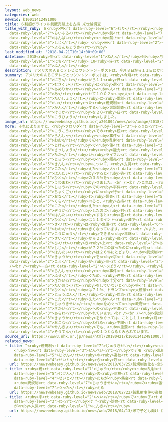 ```yaml
---
layout: web_news
categories: web
newsid: k10011412481000
title: ６割超がライフル銃販売禁止を支持 米世論調査
title_with_ruby: ６<ruby>割<rt data-ruby-level="6">わり</rt></ruby><ruby>超<rt data-ruby-level="7">ちょう</rt></ruby>が<ruby>ライフル<rt
  data-ruby-level="7">らいふる</rt></ruby><ruby>銃<rt data-ruby-level="7">じゅう</rt></ruby><ruby>販売<rt
  data-ruby-level="7">はんばい</rt></ruby><ruby>禁止<rt data-ruby-level="5">きんし</rt></ruby>を<ruby>支持<rt
  data-ruby-level="5">しじ</rt></ruby> <ruby>米<rt data-ruby-level="2">べい</rt></ruby><ruby>世論調査<rt
  data-ruby-level="6">よろんちょうさ</rt></ruby>
last_modified_at: '2018-04-21T10:14:00+09:00'
datetime: 2018<ruby>年<rt data-ruby-level="1">ねん</rt></ruby>04<ruby>月<rt data-ruby-level="1">がつ</rt></ruby>21<ruby>日<rt
  data-ruby-level="1">にち</rt></ruby> 10<ruby>時<rt data-ruby-level="2">じ</rt></ruby>14<ruby>分<rt
  data-ruby-level="2">ふん</rt></ruby>
description: アメリカのＡＢＣテレビとワシントン・ポストは、今月８日から１１日にかけて、無作為に選んだアメリカ人合わせて１００２人を対象に電話で行った銃規制に関する世論調査の結果を２０日、公表しました。
summary: アメリカのＡＢＣテレビとワシントン・ポストは、<ruby>今月<rt data-ruby-level="2">こんげつ</rt></ruby>８<ruby>日<rt
  data-ruby-level="1">にち</rt></ruby>から１１<ruby>日<rt data-ruby-level="1">にち</rt></ruby>にかけて、<ruby>無作為<rt
  data-ruby-level="7">むさくい</rt></ruby>に<ruby>選<rt data-ruby-level="4">えら</rt></ruby>んだ<ruby>アメリカ<rt
  data-ruby-level="1">あめりか</rt></ruby><ruby>人<rt data-ruby-level="1">じん</rt></ruby><ruby>合<rt
  data-ruby-level="2">あ</rt></ruby>わせて１００２<ruby>人<rt data-ruby-level="1">にん</rt></ruby>を<ruby>対象<rt
  data-ruby-level="4">たいしょう</rt></ruby>に<ruby>電話<rt data-ruby-level="2">でんわ</rt></ruby>で<ruby>行<rt
  data-ruby-level="2">い</rt></ruby>った<ruby>銃規制<rt data-ruby-level="7">じゅうきせい</rt></ruby>に<ruby>関<rt
  data-ruby-level="4">かん</rt></ruby>する<ruby>世論調査<rt data-ruby-level="6">よろんちょうさ</rt></ruby>の<ruby>結果<rt
  data-ruby-level="4">けっか</rt></ruby>を２０<ruby>日<rt data-ruby-level="1">にち</rt></ruby>、<ruby>公表<rt
  data-ruby-level="3">こうひょう</rt></ruby>しました。
image_url: https://newswebeasy.github.io/ja201804/news/web/image/2018/04/21/K10011412481_1804211018_1804211026_01_02.jpg
more: それによりますと、<ruby>フロリダ<rt data-ruby-level="3">ふろりだ</rt></ruby><ruby>州<rt data-ruby-level="3">しゅう</rt></ruby>の<ruby>高校<rt
  data-ruby-level="2">こうこう</rt></ruby>での<ruby>銃<rt data-ruby-level="7">じゅう</rt></ruby>の<ruby>乱射<rt
  data-ruby-level="6">らんしゃ</rt></ruby><ruby>事件<rt data-ruby-level="5">じけん</rt></ruby>をはじめ、<ruby>多<rt
  data-ruby-level="2">おお</rt></ruby>くの<ruby>乱射<rt data-ruby-level="6">らんしゃ</rt></ruby><ruby>事件<rt
  data-ruby-level="5">じけん</rt></ruby>で<ruby>使<rt data-ruby-level="3">つか</rt></ruby>われてきた<ruby>殺傷<rt
  data-ruby-level="6">さっしょう</rt></ruby><ruby>能力<rt data-ruby-level="5">のうりょく</rt></ruby>の<ruby>高<rt
  data-ruby-level="2">たか</rt></ruby>い<ruby>ライフル<rt data-ruby-level="7">らいふる</rt></ruby><ruby>銃<rt
  data-ruby-level="7">じゅう</rt></ruby>の<ruby>販売<rt data-ruby-level="7">はんばい</rt></ruby><ruby>禁止<rt
  data-ruby-level="5">きんし</rt></ruby>について、<ruby>支持<rt data-ruby-level="5">しじ</rt></ruby>すると<ruby>答<rt
  data-ruby-level="2">こた</rt></ruby>えた<ruby>人<rt data-ruby-level="1">ひと</rt></ruby>は６２％で、<ruby>反対<rt
  data-ruby-level="3">はんたい</rt></ruby>すると<ruby>答<rt data-ruby-level="2">こた</rt></ruby>えた<ruby>人<rt
  data-ruby-level="1">ひと</rt></ruby>の３５％を<ruby>大<rt data-ruby-level="1">おお</rt></ruby>きく<ruby>上回<rt
  data-ruby-level="2">うわまわ</rt></ruby>りました。<br /><br />これは、<ruby>フロリダ<rt data-ruby-level="3">ふろりだ</rt></ruby><ruby>州<rt
  data-ruby-level="3">しゅう</rt></ruby>での<ruby>事件<rt data-ruby-level="5">じけん</rt></ruby>の<ruby>直後<rt
  data-ruby-level="2">ちょくご</rt></ruby>に<ruby>行<rt data-ruby-level="2">おこな</rt></ruby>われた<ruby>同<rt
  data-ruby-level="2">おな</rt></ruby>じ<ruby>調査<rt data-ruby-level="5">ちょうさ</rt></ruby>と<ruby>比<rt
  data-ruby-level="5">くら</rt></ruby>べると、<ruby>支持<rt data-ruby-level="5">しじ</rt></ruby>すると<ruby>答<rt
  data-ruby-level="2">こた</rt></ruby>えた<ruby>人<rt data-ruby-level="1">ひと</rt></ruby>が１２ポイント<ruby>増加<rt
  data-ruby-level="5">ぞうか</rt></ruby>したのに<ruby>対<rt data-ruby-level="3">たい</rt></ruby>し、<ruby>反対<rt
  data-ruby-level="3">はんたい</rt></ruby>すると<ruby>答<rt data-ruby-level="2">こた</rt></ruby>えた<ruby>人<rt
  data-ruby-level="1">ひと</rt></ruby>は１１ポイント<ruby>減少<rt data-ruby-level="5">げんしょう</rt></ruby>していて、その<ruby>差<rt
  data-ruby-level="4">さ</rt></ruby>は<ruby>急激<rt data-ruby-level="6">きゅうげき</rt></ruby>に<ruby>大<rt
  data-ruby-level="1">おお</rt></ruby>きくなっています。<br /><br />また、<ruby>銃<rt data-ruby-level="7">じゅう</rt></ruby>を<ruby>購入<rt
  data-ruby-level="7">こうにゅう</rt></ruby>できる<ruby>年齢<rt data-ruby-level="7">ねんれい</rt></ruby>を１８<ruby>歳<rt
  data-ruby-level="7">さい</rt></ruby>から２１<ruby>歳<rt data-ruby-level="7">さい</rt></ruby>に<ruby>引<rt
  data-ruby-level="2">ひ</rt></ruby>き<ruby>上<rt data-ruby-level="2">あ</rt></ruby>げることについても、<ruby>支持<rt
  data-ruby-level="5">しじ</rt></ruby>が７２％にのぼったのに<ruby>対<rt data-ruby-level="3">たい</rt></ruby>し、<ruby>反対<rt
  data-ruby-level="3">はんたい</rt></ruby>は２６％にとどまり、<ruby>銃規制<rt data-ruby-level="7">じゅうきせい</rt></ruby>の<ruby>強化<rt
  data-ruby-level="3">きょうか</rt></ruby>を<ruby>求<rt data-ruby-level="4">もと</rt></ruby>める<ruby>声<rt
  data-ruby-level="2">こえ</rt></ruby>が<ruby>高<rt data-ruby-level="2">たか</rt></ruby>まっています。<br
  /><br /><ruby>一方<rt data-ruby-level="2">いっぽう</rt></ruby>、<ruby>銃<rt data-ruby-level="7">じゅう</rt></ruby>の<ruby>乱射<rt
  data-ruby-level="6">らんしゃ</rt></ruby><ruby>事件<rt data-ruby-level="5">じけん</rt></ruby>を<ruby>防<rt
  data-ruby-level="5">ふせ</rt></ruby>ぐため、<ruby>連邦<rt data-ruby-level="7">れんぽう</rt></ruby><ruby>議会<rt
  data-ruby-level="4">ぎかい</rt></ruby>が<ruby>十分<rt data-ruby-level="2">じゅうぶん</rt></ruby>な<ruby>対応<rt
  data-ruby-level="5">たいおう</rt></ruby>をしていないと<ruby>答<rt data-ruby-level="2">こた</rt></ruby>えた<ruby>人<rt
  data-ruby-level="1">ひと</rt></ruby>は７１％、トランプ<ruby>大統領<rt data-ruby-level="5">だいとうりょう</rt></ruby>が<ruby>十分<rt
  data-ruby-level="2">じゅうぶん</rt></ruby>な<ruby>対応<rt data-ruby-level="5">たいおう</rt></ruby>をしていないと<ruby>答<rt
  data-ruby-level="2">こた</rt></ruby>えた<ruby>人<rt data-ruby-level="1">ひと</rt></ruby>は５９％で、<ruby>銃規制<rt
  data-ruby-level="7">じゅうきせい</rt></ruby>をめぐって<ruby>政府<rt data-ruby-level="5">せいふ</rt></ruby>や<ruby>議会<rt
  data-ruby-level="4">ぎかい</rt></ruby>への<ruby>不満<rt data-ruby-level="4">ふまん</rt></ruby>が<ruby>表<rt
  data-ruby-level="3">あらわ</rt></ruby>れています。<br /><br /><ruby>銃規制<rt data-ruby-level="7">じゅうきせい</rt></ruby>の<ruby>強化<rt
  data-ruby-level="3">きょうか</rt></ruby>をめぐっては、ことし１１<ruby>月<rt data-ruby-level="1">がつ</rt></ruby>に<ruby>行<rt
  data-ruby-level="2">おこな</rt></ruby>われる<ruby>中間<rt data-ruby-level="2">ちゅうかん</rt></ruby><ruby>選挙<rt
  data-ruby-level="4">せんきょ</rt></ruby>でも、<ruby>重要<rt data-ruby-level="4">じゅうよう</rt></ruby>な<ruby>争点<rt
  data-ruby-level="4">そうてん</rt></ruby>の１つとなるとみられています。
source_url: https://www3.nhk.or.jp/news/html/20180421/k10011412481000.html
related_news:
- title: “<ruby>銃規制<rt data-ruby-level="7">じゅうきせい</rt></ruby><ruby>強化<rt data-ruby-level="3">きょうか</rt></ruby>を”
    <ruby>全米<rt data-ruby-level="3">ぜんべい</rt></ruby>でデモ <ruby>乱射<rt data-ruby-level="6">らんしゃ</rt></ruby><ruby>事件<rt
    data-ruby-level="5">じけん</rt></ruby>の<ruby>高校<rt data-ruby-level="2">こうこう</rt></ruby>の<ruby>生徒<rt
    data-ruby-level="4">せいと</rt></ruby>ら<ruby>呼<rt data-ruby-level="6">よ</rt></ruby>びかけ
  url: https://newswebeasy.github.io/news/web/2018/03/25/銃規制強化を-全米でデモ-乱射事件の高校の生徒ら呼びかけ
- title: <ruby>銃<rt data-ruby-level="7">じゅう</rt></ruby><ruby>乱射<rt data-ruby-level="6">らんしゃ</rt></ruby><ruby>事件<rt
    data-ruby-level="5">じけん</rt></ruby>の<ruby>高校<rt data-ruby-level="2">こうこう</rt></ruby>の<ruby>生徒<rt
    data-ruby-level="4">せいと</rt></ruby>たちが<ruby>集会<rt data-ruby-level="3">しゅうかい</rt></ruby>
    <ruby>銃規制<rt data-ruby-level="7">じゅうきせい</rt></ruby>の<ruby>強化<rt data-ruby-level="3">きょうか</rt></ruby><ruby>訴<rt
    data-ruby-level="7">うった</rt></ruby>える
  url: https://newswebeasy.github.io/news/web/2018/02/22/銃乱射事件の高校の生徒たちが集会-銃規制の強化訴える
- title: <ruby>米<rt data-ruby-level="2">べい</rt></ruby>で<ruby>子<rt data-ruby-level="1">こ</rt></ruby>ども<ruby>向<rt
    data-ruby-level="3">む</rt></ruby>け “<ruby>防弾<rt data-ruby-level="7">ぼうだん</rt></ruby>リュック”
    が<ruby>人気<rt data-ruby-level="1">にんき</rt></ruby>
  url: https://newswebeasy.github.io/news/web/2018/04/13/米で子ども向け-防弾リュック-が人気
...
```

